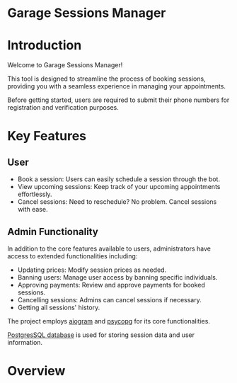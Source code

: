 # Garage Sessions Manager

# Introduction

Welcome to Garage Sessions Manager!

This tool is designed to streamline the process of booking sessions, providing you with a seamless experience in
managing your appointments.

Before getting started, users are required to submit their phone numbers for registration and verification purposes.

# Key Features

## User

* Book a session: Users can easily schedule a session through the bot.
* View upcoming sessions: Keep track of your upcoming appointments effortlessly.
* Cancel sessions: Need to reschedule? No problem. Cancel sessions with ease.

## Admin Functionality

In addition to the core features available to users, administrators have access to extended functionalities including:

* Updating prices: Modify session prices as needed.
* Banning users: Manage user access by banning specific individuals.
* Approving payments: Review and approve payments for booked sessions.
* Cancelling sessions: Admins can cancel sessions if necessary.
* Getting all sessions' history.

The project employs [aiogram](https://github.com/aiogram/aiogram) and [psycopg](https://github.com/psycopg/psycopg) for its core functionalities.

[PostgresSQL database](https://www.postgresql.org) is used for storing session data and user information.

# Overview
